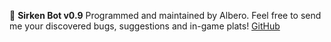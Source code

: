 :robot: __Sirken Bot v0.9__
Programmed and maintained by Albero.
Feel free to send me your discovered bugs, suggestions and in-game plats!
[GitHub](https://github.com/emmemeno/sirken-bot)